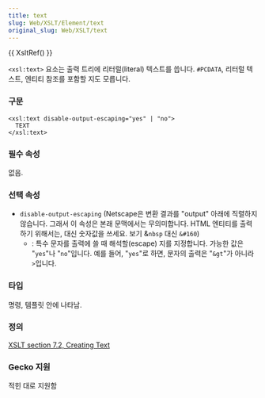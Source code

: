 ```yaml
---
title: text
slug: Web/XSLT/Element/text
original_slug: Web/XSLT/text
---
```


{{ XsltRef() }}

`<xsl:text>` 요소는 출력 트리에 리터럴(literal) 텍스트를 씁니다. `#PCDATA`, 리터럴 텍스트, 엔티티 참조를 포함할 지도 모릅니다.

### 구문

```
<xsl:text disable-output-escaping="yes" | "no">
  TEXT
</xsl:text>
```

### 필수 속성

없음.

### 선택 속성

- `disable-output-escaping` (Netscape은 변환 결과를 "output" 아래에 직렬하지 않습니다. 그래서 이 속성은 본래 문맥에서는 무의미합니다. HTML 엔티티를 출력하기 위해서는, 대신 숫자값을 쓰세요. 보기 &`nbsp` 대신 `&#160`)
  - : 특수 문자를 출력에 쓸 때 해석할(escape) 지를 지정합니다. 가능한 값은 "`yes`"나 "`no`"입니다. 예를 들어, "`yes`"로 하면, 문자의 출력은 "`&gt`"가 아니라 `>`입니다.

### 타입

명령, 템플릿 안에 나타남.

### 정의

[XSLT section 7.2, Creating Text](http://www.w3.org/TR/xslt#section-Creating-Text)

### Gecko 지원

적힌 대로 지원함
